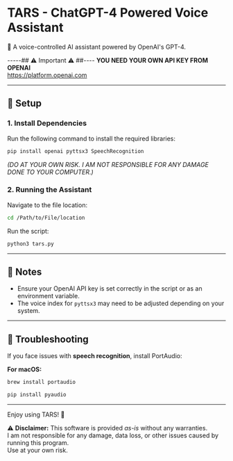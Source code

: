 # TARS - ChatGPT-4 Powered Voice Assistant #

🚀 A voice-controlled AI assistant powered by OpenAI's GPT-4.  

   -----## ⚠️ Important ⚠️ ##----
**YOU NEED YOUR OWN API KEY FROM OPENAI**  
      https://platform.openai.com

---

## 📌 Setup  

### 1. Install Dependencies  
Run the following command to install the required libraries:  
```sh
pip install openai pyttsx3 SpeechRecognition
```
*(DO AT YOUR OWN RISK. I AM NOT RESPONSIBLE FOR ANY DAMAGE DONE TO YOUR COMPUTER.)*  

### 2. Running the Assistant  
Navigate to the file location:  
```sh
cd /Path/to/File/location
```
Run the script:  
```sh
python3 tars.py
```

---

## 📝 Notes  
- Ensure your OpenAI API key is set correctly in the script or as an environment variable.  
- The voice index for `pyttsx3` may need to be adjusted depending on your system.  

---

## 🔧 Troubleshooting  
If you face issues with **speech recognition**, install PortAudio:  

**For macOS:**  
```sh
brew install portaudio
```
```sh
pip install pyaudio
```



---

Enjoy using TARS! 🚀  

⚠️ **Disclaimer:** This software is provided *as-is* without any warranties.  
I am not responsible for any damage, data loss, or other issues caused by running this program.  
Use at your own risk.
